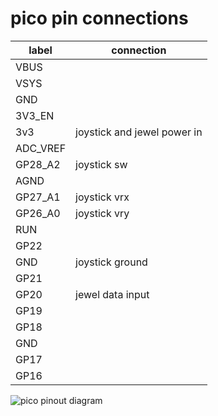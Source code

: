 # pico pin connections

| label | connection |
|-|-|
| VBUS | |
| VSYS | |
| GND | |
| 3V3_EN | |
| 3v3 | joystick and jewel power in |
| ADC_VREF | |
| GP28_A2 | joystick sw |
| AGND | |
| GP27_A1 | joystick vrx |
| GP26_A0 | joystick vry |
| RUN | |
| GP22 | |
| GND | joystick ground |
| GP21 | |
| GP20 | jewel data input |
| GP19 | |
| GP18 | |
| GND | |
| GP17 | |
| GP16 | |

![pico pinout diagram](https://microcontrollerslab.com/wp-content/uploads/2021/01/Raspberry-Pi-Pico-pinout-diagram.svg)
